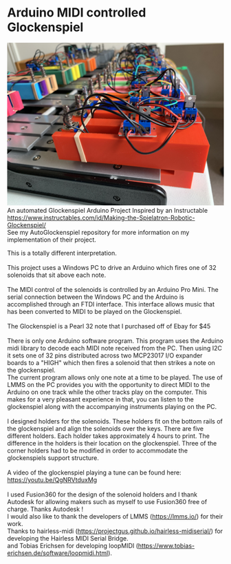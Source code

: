 
# Arduino MIDI controlled Glockenspiel
![Client Photo](https://github.com/bonnette/MIDI_Glockenspiel/blob/main/photos/IMG_3465.jpg)
<br/>
An automated Glockenspiel Arduino Project
Inspired by an Instructable
</br>
https://www.instructables.com/id/Making-the-Spielatron-Robotic-Glockenspiel/
</br>
See my AutoGlockenspiel repository for more information on my implementation of their project.</br>

This is a totally different interpretation.
</br></br>
This project uses a Windows PC to drive an Arduino which fires one of 32 solenoids that sit above each note.
</br></br>
The MIDI control of the solenoids is controlled by an Arduino Pro Mini. The serial connection between the Windows PC and the Arduino is accomplished through an FTDI interface. This interface allows music that has been converted to MIDI to be played on the Glockenspiel.
</br></br>
The Glockenspiel is a Pearl 32 note that I purchased off of Ebay for $45
</br></br>
There is only one Arduino software program. This program uses the Arduino midi library to decode each MIDI note received from the PC. Then using I2C it sets one of 32 pins distributed across two MCP23017 I/O expander boards to a "HIGH" which then fires a solenoid that then strikes a note on the glockenspiel.</br>
The current program allows only one note at a time to be played. The use of LMMS on the PC provides you with the opportunity to direct MIDI to the Arduino on one track while the other tracks play on the computer. This makes for a very pleasant experience in that, you can listen to the glockenspiel along with the accompanying instruments playing on the PC. 
</br></br>
I designed holders for the solenoids. These holders fit on the bottom rails of the glockenspiel and align the solenoids over the keys. There are five different holders. Each holder takes approximately 4 hours to print. The difference in the holders is their location on the glockenspiel. Three of the corner holders had to be modified in order to accommodate the glockenspiels support structure. 
</br></br>
A video of the glockenspiel playing a tune can be found here:</br>
https://youtu.be/QgNRVtduxMg
</br></br>
I used Fusion360 for the design of the solenoid holders and I thank Autodesk for allowing makers such as myself to use Fusion360 free of charge. Thanks Autodesk !</br>
I would also like to thank the developers of LMMS (https://lmms.io/) for their work.</br>
Thanks to hairless-midi (https://projectgus.github.io/hairless-midiserial/) for developing the Hairless MIDI Serial Bridge.</br>
and Tobias Erichsen for developing loopMIDI (https://www.tobias-erichsen.de/software/loopmidi.html).
